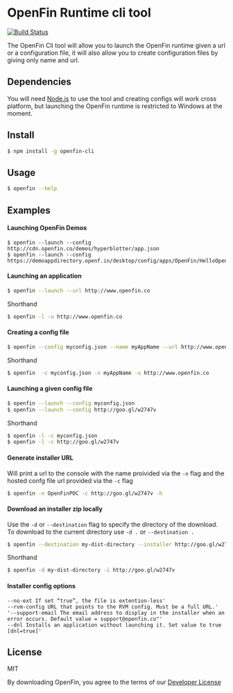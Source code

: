 # OpenFin Runtime cli tool

[![Build Status](https://travis-ci.org/openfin/openfin-cli.svg?branch=master)](https://travis-ci.org/openfin/openfin-cli)

The OpenFin Cli tool will allow you to launch the OpenFin runtime given a url or a configuration file, it will also allow you to create configuration files by giving only name and url.

## Dependencies

You will need [Node.js](http://nodejs.org/) to use the tool and creating configs will work cross platform, but launching the OpenFin runtime is restricted to Windows at the moment.

## Install

```sh
$ npm install -g openfin-cli
```


## Usage

```sh
$ openfin --help
```

## Examples

#### Launching OpenFin Demos
```
$ openfin --launch --config http://cdn.openfin.co/demos/hyperblotter/app.json
$ openfin --launch --config https://demoappdirectory.openf.in/desktop/config/apps/OpenFin/HelloOpenFin/app.json
```

#### Launching an application

```sh
$ openfin --launch --url http://www.openfin.co
```

Shorthand
```sh
$ openfin -l -u http://www.openfin.co
```

#### Creating a config file

```sh
$ openfin --config myconfig.json --name myAppName --url http://www.openfin.co
```

Shorthand
```sh
$ openfin  -c myconfig.json -n myAppName -u http://www.openfin.co
```

#### Launching a given config file

```sh
$ openfin --launch --config myconfig.json
$ openfin --launch --config http://goo.gl/w2747v
```

Shorthand
```sh
$ openfin -l -c myconfig.json
$ openfin -l -c http://goo.gl/w2747v
```

#### Generate installer URL
Will print a url to the console with the name proivided via the `-n` flag and the hosted confg
file url provided via the `-c` flag

```sh
$ openfin -n OpenFinPOC -c http://goo.gl/w2747v -h
```

#### Download an installer zip locally
Use the `-d` or `--destination` flag to specify the directory of the download. To download to the current directory use `-d .` or `--destination .`

```sh
$ openfin --destination my-dist-directory --installer http://goo.gl/w2747v
```
Shorthand
```sh
$ openfin -d my-dist-directory -i http://goo.gl/w2747v
```

#### Installer config options
```
--no-ext If set “true”, the file is extention-less'
--rvm-config URL that points to the RVM config. Must be a full URL.'
'--support-email The email address to display in the installer when an error occurs. Default value = support@openfin.co"'
--dnl Installs an application without launching it. Set value to true [dnl=true]'

```
## License

MIT

By downloading OpenFin, you agree to the terms of our [Developer License](https://openfin.co/developer-agreement/)


[npm-url]: https://npmjs.org/package/openfin-cli
[npm-image]: https://badge.fury.io/js/openfin-cli.svg
[travis-url]: https://travis-ci.org/rdepena/openfin-cli
[travis-image]: https://travis-ci.org/rdepena/openfin-cli.svg?branch=master
[daviddm-url]: https://david-dm.org/rdepena/openfin-cli.svg?theme=shields.io
[daviddm-image]: https://david-dm.org/rdepena/openfin-cli
